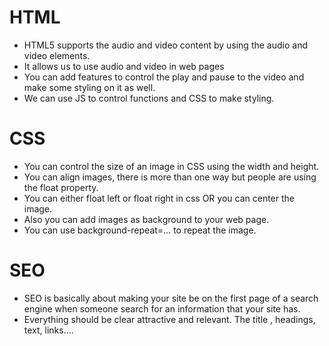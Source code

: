 
# HTML
-	HTML5 supports the audio and video content by using the audio and video elements.
-	 It allows us to use audio and video in web pages 
-	You can add features to control the play and pause to the video and make some styling on it as well.
-	We can use JS to control functions and CSS to make styling.

# CSS 
-	You can control the size of an image in CSS using the width and height.
-	You can align images, there is more than one way but people are using the float property.
-	You can either float left or float right in css OR you can center the image.
-	Also you can add images as background to your web page.
-	You can use background-repeat=… to repeat the image.

# SEO 
-	SEO is basically about making your site be on the first page of a search engine when someone search for an information that your site has. 
-	Everything should be clear attractive and relevant. The title , headings, text, links….
